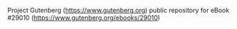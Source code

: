 Project Gutenberg (https://www.gutenberg.org) public repository for eBook #29010 (https://www.gutenberg.org/ebooks/29010)

